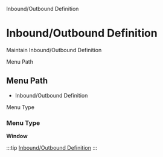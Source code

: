 
Inbound/Outbound Definition
# Inbound/Outbound Definition


Maintain Inbound/Outbound Definition

Menu Path
## Menu Path



- Inbound/Outbound Definition

Menu Type
### Menu Type

**Window**


:::tip
[Inbound/Outbound Definition](functional-guide/window/window-inboundoutbound-definition.md)
:::